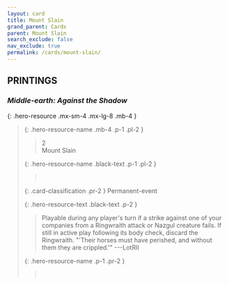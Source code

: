 ```yaml
---
layout: card
title: Mount Slain
grand_parent: Cards
parent: Mount Slain
search_exclude: false
nav_exclude: true
permalink: /cards/mount-slain/
---
```


## PRINTINGS


### _Middle-earth: Against the Shadow_

{: .hero-resource .mx-sm-4 .mx-lg-8 .mb-4 }
> {: .hero-resource-name .mb-4 .p-1 .pl-2 }
> > <div class="card-mp">2</div>
> > <div class="card-name">Mount Slain</div>
>
> {: .hero-resource-name .black-text .p-1 .pl-2 }
> > &nbsp;
>
> {: .card-classification .pr-2 }
> Permanent-event
>
> {: .hero-resource-text .black-text .p-2 }
> > Playable during any player's turn if a strike against one of your companies from a Ringwraith attack or Nazgul creature fails. If still in active play following its body check, discard the Ringwraith.  "'Their horses must have perished, and without them they are crippled.'" ---LotRII 
> 
> {: .hero-resource-name .p-1 .pr-2 }
> > <div class="card-shield"></div>
> > <div class="card-corruption">&nbsp;</div>
